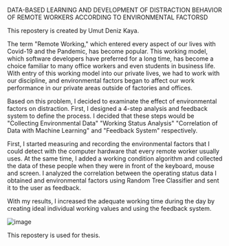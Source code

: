 DATA-BASED LEARNING AND DEVELOPMENT OF DISTRACTION BEHAVIOR OF REMOTE WORKERS ACCORDING TO ENVIRONMENTAL FACTORSD

This repostery is created by Umut Deniz Kaya.

The term "Remote Working," which entered every aspect of our lives with Covid-19 and the Pandemic, has become popular. This working model, which software developers have preferred for a long time, has become a choice familiar to many office workers and even students in business life. With entry of this working model into our private lives, we had to work with our discipline, and environmental factors began to affect our work performance in our private areas outside of factories and offices.

Based on this problem, I decided to examinate the effect of environmental factors on distraction. First, I designed a 4-step analysis and feedback system to define the process. I decided that these steps would be "Collecting Environmental Data" "Working Status Analysis" "Correlation of Data with Machine Learning" and "Feedback System" respectively.

First, I started measuring and recording the environmental factors that I could detect with the computer hardware that every remote worker usually uses. At the same time, I added a working condition algorithm and collected the data of these people when they were in front of the keyboard, mouse and screen. I analyzed the correlation between the operating status data I obtained and environmental factors using Random Tree Classifier and sent it to the user as feedback.

With my results, I increased the adequate working time during the day by creating ideal individual working values and using the feedback system.

![image](https://github.com/rexhammer98/ytu012024/assets/62433646/0a381abf-2ad6-4165-b044-d804884b8b20)

This repostery is used for thesis.
